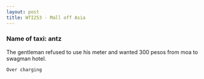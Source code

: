 ```yaml
---
layout: post
title: WTI253 - Mall off Asia
---
```


### Name of taxi: antz

The gentleman refused to use his meter and wanted 300 pesos from moa to swagman hotel.  

```Over charging```
